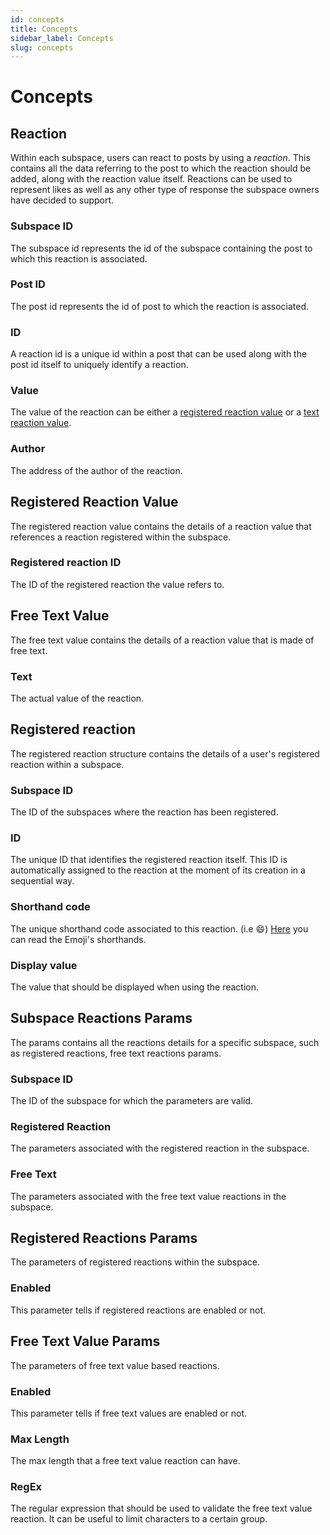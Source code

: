 ```yaml
---
id: concepts
title: Concepts
sidebar_label: Concepts
slug: concepts
---
```


# Concepts 

## Reaction
Within each subspace, users can react to posts by using a _reaction_. This contains all the data referring to the post to which the reaction should be added, along with the reaction value itself. Reactions can be used to represent likes as well as any other type of response the subspace owners have decided to support. 

### Subspace ID
The subspace id represents the id of the subspace containing the post to which this reaction is associated.

### Post ID
The post id represents the id of post to which the reaction is associated.

### ID
A reaction id is a unique id within a post that can be used along with the post id itself to uniquely identify a reaction.

### Value
The value of the reaction can be either a [registered reaction value](#registered-reaction-value) or a [text reaction value](#text-reaction-value).

### Author
The address of the author of the reaction.

## Registered Reaction Value
The registered reaction value contains the details of a reaction value that references
a reaction registered within the subspace.

### Registered reaction ID
The ID of the registered reaction the value refers to.

## Free Text Value
The free text value contains the details of a reaction value that is made of free text.

### Text
The actual value of the reaction.

## Registered reaction
The registered reaction structure contains the details of a user's registered reaction within
a subspace.

### Subspace ID
The ID of the subspaces where the reaction has been registered.

### ID 
The unique ID that identifies the registered reaction itself. This ID is automatically assigned to the reaction at the moment of its
creation in a sequential way.

### Shorthand code
The unique shorthand code associated to this reaction. (i.e :smile:)
[Here](https://emojipedia.org/shortcodes/) you can read the Emoji's shorthands.

### Display value
The value that should be displayed when using the reaction.

## Subspace Reactions Params
The params contains all the reactions details for a specific subspace, such as registered reactions,
free text reactions params.

### Subspace ID
The ID of the subspace for which the parameters are valid.

### Registered Reaction
The parameters associated with the registered reaction in the subspace.

### Free Text 
The parameters associated with the free text value reactions in the subspace.

## Registered Reactions Params
The parameters of registered reactions within the subspace.

### Enabled
This parameter tells if registered reactions are enabled or not.

## Free Text Value Params
The parameters of free text value based reactions.

### Enabled
This parameter tells if free text values are enabled or not.

### Max Length
The max length that a free text value reaction can have.

### RegEx
The regular expression that should be used to validate the free text value reaction.
It can be useful to limit characters to a certain group.

